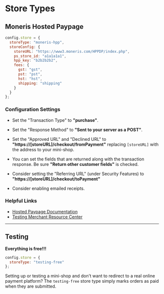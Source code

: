# Store Types

## Moneris Hosted Paypage

```javascript
config.store = {
  storeType: "moneris-hpp",
  storeConfig: {
    storeURL: "https://www3.moneris.com/HPPDP/index.php",
    ps_store_id: "a1a1a1a1",
    hpp_key: "b2b2b2b2",
    fees: {
      gst: "gst",
      pst: "pst",
      hst: "hst",
      shipping: "shipping"
    }
  }
};
```

### Configuration Settings

-   Set the "Transaction Type" to **"purchase"**.

-   Set the "Response Method" to **"Sent to your server as a POST"**.

-   Set the "Approved URL" and "Declined URL" to
    **"https://[storeURL]/checkout/fromPayment"**
    replacing `[storeURL]` with the address to your mini-shop.

-   You can set the fields that are returned along with the transaction response.
    Be sure **"Return other customer fields"** is checked.

-   Consider setting the "Referring URL" (under Security Features) to
    **"https://[storeURL]/checkout/toPayment"**

-   Consider enabling emailed receipts.


### Helpful Links

-   [Hosted Paypage Documentation](https://developer.moneris.com/en/Documentation/NA/E-Commerce%20Solutions/Hosted%20Solutions/Hosted%20Payment%20Page)
-   [Testing Merchant Resource Center](https://esqa.moneris.com/mpg/index.php)

* * *

## Testing

**Everything is free!!!**

```javascript
config.store = {
  storeType: "testing-free"
};
```

Setting up or testing a mini-shop and don't want to redirect to a real online payment platform?
The `testing-free` store type simply marks orders as paid when they are submitted.
